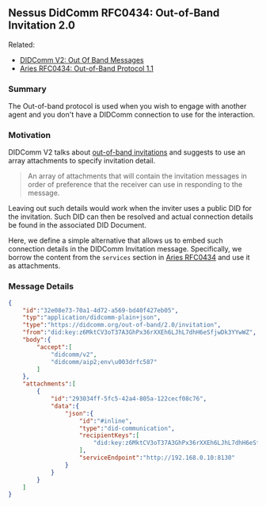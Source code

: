 ## Nessus DidComm RFC0434: Out-of-Band Invitation 2.0

Related:
* [DIDComm V2: Out Of Band Messages][dcv2-oob]
* [Aries RFC0434: Out-of-Band Protocol 1.1][rfc0434]

### Summary

The Out-of-band protocol is used when you wish to engage with another agent and you don't have a DIDComm connection to use for the interaction.

### Motivation

DIDComm V2 talks about [out-of-band invitations][dcv2-oob] and suggests to use an array attachments to specify invitation detail. 

> An array of attachments that will contain the invitation messages in order of preference that the receiver can use in responding to the message.

Leaving out such details would work when the inviter uses a public DID for the invitation. Such DID can then be resolved and actual connection
details be found in the associated DID Document.

Here, we define a simple alternative that allows us to embed such connection details in the DIDComm Invitation message.
Specifically, we borrow the content from the `services` section in [Aries RFC0434][rfc0434] and use it as attachments. 

### Message Details

```json
{
    "id":"32e08e73-70a1-4d72-a569-bd40f427eb05",
    "typ":"application/didcomm-plain+json",
    "type":"https://didcomm.org/out-of-band/2.0/invitation",
    "from":"did:key:z6MktCV3oT37A3GhPx36rXXEh6LJhL7dhH6eSfjwDk3YYwWZ",
    "body":{
        "accept":[
            "didcomm/v2",
            "didcomm/aip2;env\u003drfc587"
        ]
    },
    "attachments":[
        {
            "id":"293034ff-5fc5-42a4-805a-122cecf08c76",
            "data":{
                "json":{
                    "id":"#inline",
                    "type":"did-communication",
                    "recipientKeys":[
                        "did:key:z6MktCV3oT37A3GhPx36rXXEh6LJhL7dhH6eSfjwDk3YYwWZ"
                    ],
                    "serviceEndpoint":"http://192.168.0.10:8130"
                }
            }
        }
    ]
}
```

[dcv2-oob]: https://identity.foundation/didcomm-messaging/spec/#out-of-band-messages
[rfc0434]: https://github.com/hyperledger/aries-rfcs/tree/main/features/0434-outofband
